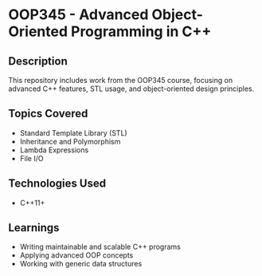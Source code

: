 # OOP345 - Advanced Object-Oriented Programming in C++

## Description
This repository includes work from the OOP345 course, focusing on advanced C++ features, STL usage, and object-oriented design principles.

## Topics Covered
- Standard Template Library (STL)
- Inheritance and Polymorphism
- Lambda Expressions
- File I/O

## Technologies Used
- C++11+

## Learnings
- Writing maintainable and scalable C++ programs
- Applying advanced OOP concepts
- Working with generic data structures
